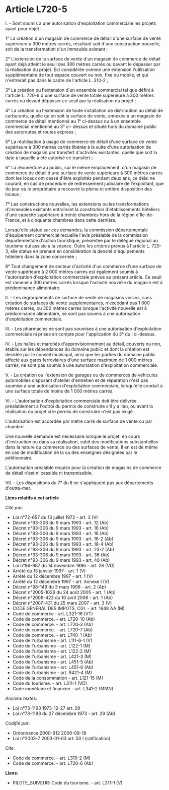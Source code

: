 # Article L720-5

I. - Sont soumis à une autorisation d'exploitation commerciale les projets ayant pour objet :

1° La création d'un magasin de commerce de détail d'une surface de vente supérieure à 300 mètres carrés, résultant soit d'une
construction nouvelle, soit de la transformation d'un immeuble existant ;

2° L'extension de la surface de vente d'un magasin de commerce de détail ayant déjà atteint le seuil des 300 mètres carrés ou
devant le dépasser par la réalisation du projet. Est considérée comme une extension l'utilisation supplémentaire de tout
espace couvert ou non, fixe ou mobile, et qui n'entrerait pas dans le cadre de l'article L. 310-2 ;

3° La création ou l'extension d'un ensemble commercial tel que défini à l'article L. 720-6 d'une surface de vente totale
supérieure à 300 mètres carrés ou devant dépasser ce seuil par la réalisation du projet ;

4° La création ou l'extension de toute installation de distribution au détail de carburants, quelle qu'en soit la surface de
vente, annexée à un magasin de commerce de détail mentionné au 1° ci-dessus ou à un ensemble commercial mentionné au 3° ci-
dessus et située hors du domaine public des autoroutes et routes express ;

5° La réutilisation à usage de commerce de détail d'une surface de vente supérieure à 300 mètres carrés libérée à la suite
d'une autorisation de création de magasin par transfert d'activités existantes, quelle que soit la date à laquelle a été
autorisé ce transfert ;

6° La réouverture au public, sur le même emplacement, d'un magasin de commerce de détail d'une surface de vente supérieure à
300 mètres carrés dont les locaux ont cessé d'être exploités pendant deux ans, ce délai ne courant, en cas de procédure de
redressement judiciaire de l'exploitant, que du jour où le propriétaire a recouvré la pleine et entière disposition des
locaux ;

7° Les constructions nouvelles, les extensions ou les transformations d'immeubles existants entraînant la constitution
d'établissements hôteliers d'une capacité supérieure à trente chambres hors de la région d'Ile-de-France, et à cinquante
chambres dans cette dernière.

Lorsqu'elle statue sur ces demandes, la commission départementale d'équipement commercial recueille l'avis préalable de la
commission départementale d'action touristique, présentée par le délégué régional au tourisme qui assiste à la séance. Outre
les critères prévus à l'article L. 720-3, elle statue en prenant en considération la densité d'équipements hôteliers dans la
zone concernée ;

8° Tout changement de secteur d'activité d'un commerce d'une surface de vente supérieure à 2 000 mètres carrés est également
soumis à l'autorisation d'exploitation commerciale prévue au présent article. Ce seuil est ramené à 300 mètres carrés lorsque
l'activité nouvelle du magasin est à prédominance alimentaire.

II. - Les regroupements de surface de vente de magasins voisins, sans création de surfaces de vente supplémentaires,
n'excédant pas 1 000 mètres carrés, ou 300 mètres carrés lorsque l'activité nouvelle est à prédominance alimentaire, ne sont
pas soumis à une autorisation d'exploitation commerciale.

III. - Les pharmacies ne sont pas soumises à une autorisation d'exploitation commerciale ni prises en compte pour
l'application du 3° du I ci-dessus.

IV. - Les halles et marchés d'approvisionnement au détail, couverts ou non, établis sur les dépendances du domaine public et
dont la création est décidée par le conseil municipal, ainsi que les parties du domaine public affecté aux gares ferroviaires
d'une surface maximum de 1 000 mètres carrés, ne sont pas soumis à une autorisation d'exploitation commerciale.

V. - La création ou l'extension de garages ou de commerces de véhicules automobiles disposant d'atelier d'entretien et de
réparation n'est pas soumise à une autorisation d'exploitation commerciale, lorsqu'elle conduit à une surface totale de moins
de 1 000 mètres carrés.

VI. - L'autorisation d'exploitation commerciale doit être délivrée préalablement à l'octroi du permis de construire s'il y a
lieu, ou avant la réalisation du projet si le permis de construire n'est pas exigé.

L'autorisation est accordée par mètre carré de surface de vente ou par chambre.

Une nouvelle demande est nécessaire lorsque le projet, en cours d'instruction ou dans sa réalisation, subit des modifications
substantielles dans la nature du commerce ou des surfaces de vente. Il en est de même en cas de modification de la ou des
enseignes désignées par le pétitionnaire.

L'autorisation préalable requise pour la création de magasins de commerce de détail n'est ni cessible ni transmissible.

VII. - Les dispositions du 7° du II ne s'appliquent pas aux départements d'outre-mer.

**Liens relatifs à cet article**

_Cité par_:

  - Loi n°72-657 du 13 juillet 1972 - art. 3 (V)
  - Décret n°93-306 du 9 mars 1993 - art. 12 (Ab)
  - Décret n°93-306 du 9 mars 1993 - art. 16 (Ab)
  - Décret n°93-306 du 9 mars 1993 - art. 18 (Ab)
  - Décret n°93-306 du 9 mars 1993 - art. 18-2 (Ab)
  - Décret n°93-306 du 9 mars 1993 - art. 18-4 (Ab)
  - Décret n°93-306 du 9 mars 1993 - art. 23-2 (Ab)
  - Décret n°93-306 du 9 mars 1993 - art. 36 (Ab)
  - Décret n°93-306 du 9 mars 1993 - art. 40 (Ab)
  - Loi n°96-987 du 14 novembre 1996 - art. 28 (VD)
  - Arrêté du 15 janvier 1997 - art. 1 (V)
  - Arrêté du 12 décembre 1997 - art. 1 (V)
  - Arrêté du 12 décembre 1997 - art. Annexe I (V)
  - Décret n°98-149 du 3 mars 1998 - art. 2 (Ab)
  - Décret n°2005-1026 du 24 août 2005 - art. 1 (Ab)
  - Décret n°2006-423 du 10 avril 2006 - art. 1 (Ab)
  - Décret n°2007-431 du 25 mars 2007 - art. 3 (V)
  - CODE GENERAL DES IMPOTS, CGI. - art. 1648 AA (M)
  - Code de commerce - art. L321-16 (VT)
  - Code de commerce. - art. L720-10 (Ab)
  - Code de commerce. - art. L720-3 (Ab)
  - Code de commerce. - art. L720-7 (Ab)
  - Code de commerce. - art. L740-1 (Ab)
  - Code de l'urbanisme - art. L111-6-1 (V)
  - Code de l'urbanisme - art. L122-1 (M)
  - Code de l'urbanisme - art. L122-2 (M)
  - Code de l'urbanisme - art. L421-3 (M)
  - Code de l'urbanisme - art. L451-5 (Ab)
  - Code de l'urbanisme - art. L451-6 (Ab)
  - Code de l'urbanisme - art. R421-4 (M)
  - Code de la consommation - art. L121-15 (M)
  - Code du tourisme. - art. L311-1 (VD)
  - Code monétaire et financier - art. L341-2 (MMN)

_Anciens textes_:

  - Loi n°73-1193 1973-12-27 art. 29
  - Loi n°73-1193 du 27 décembre 1973 - art. 29 (Ab)

_Codifié par_:

  - Ordonnance 2000-912 2000-09-18
  - Loi n°2003-7 2003-01-03 art. 50 I (ratification)

_Cite_:

  - Code de commerce. - art. L310-2 (M)
  - Code de commerce. - art. L720-6 (Ab)

**Liens**:

  - PILOTE_SUIVEUR: Code du tourisme. - art. L311-1 (V)
